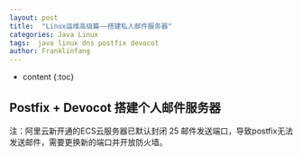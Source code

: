 ```yaml
---
layout: post
title:  "Linux运维高级篇——搭建私人邮件服务器"
categories: Java Linux 
tags:  java linux dns postfix devocot 
author: Franklinfang
---
```


* content
{:toc}

##  Postfix + Devocot 搭建个人邮件服务器

注：阿里云新开通的ECS云服务器已默认封闭 25 邮件发送端口，导致postfix无法发送邮件，需要更换新的端口并开放防火墙。






